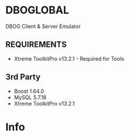 # DBOGLOBAL
 DBOG Client & Server Emulator

## REQUIREMENTS
- Xtreme ToolkitPro v13.2.1 - Required for Tools

## 3rd Party
- Boost 1.64.0
- MySQL 5.7.18
- Xtreme ToolkitPro v13.2.1

# Info
 